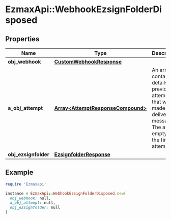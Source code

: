 # EzmaxApi::WebhookEzsignFolderDisposed

## Properties

| Name | Type | Description | Notes |
| ---- | ---- | ----------- | ----- |
| **obj_webhook** | [**CustomWebhookResponse**](CustomWebhookResponse.md) |  |  |
| **a_obj_attempt** | [**Array&lt;AttemptResponseCompound&gt;**](AttemptResponse.md) | An array containing details of previous attempts that were made to deliver the message. The array is empty if it&#39;s the first attempt. |  |
| **obj_ezsignfolder** | [**EzsignfolderResponse**](EzsignfolderResponse.md) |  |  |

## Example

```ruby
require 'Ezmaxapi'

instance = EzmaxApi::WebhookEzsignFolderDisposed.new(
  obj_webhook: null,
  a_obj_attempt: null,
  obj_ezsignfolder: null
)
```

